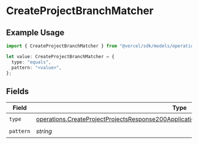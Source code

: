 # CreateProjectBranchMatcher

## Example Usage

```typescript
import { CreateProjectBranchMatcher } from "@vercel/sdk/models/operations/createproject.js";

let value: CreateProjectBranchMatcher = {
  type: "equals",
  pattern: "<value>",
};
```

## Fields

| Field                                                                                                                                                                                                      | Type                                                                                                                                                                                                       | Required                                                                                                                                                                                                   | Description                                                                                                                                                                                                |
| ---------------------------------------------------------------------------------------------------------------------------------------------------------------------------------------------------------- | ---------------------------------------------------------------------------------------------------------------------------------------------------------------------------------------------------------- | ---------------------------------------------------------------------------------------------------------------------------------------------------------------------------------------------------------- | ---------------------------------------------------------------------------------------------------------------------------------------------------------------------------------------------------------- |
| `type`                                                                                                                                                                                                     | [operations.CreateProjectProjectsResponse200ApplicationJSONResponseBodyLatestDeploymentsType](../../models/operations/createprojectprojectsresponse200applicationjsonresponsebodylatestdeploymentstype.md) | :heavy_check_mark:                                                                                                                                                                                         | N/A                                                                                                                                                                                                        |
| `pattern`                                                                                                                                                                                                  | *string*                                                                                                                                                                                                   | :heavy_check_mark:                                                                                                                                                                                         | N/A                                                                                                                                                                                                        |